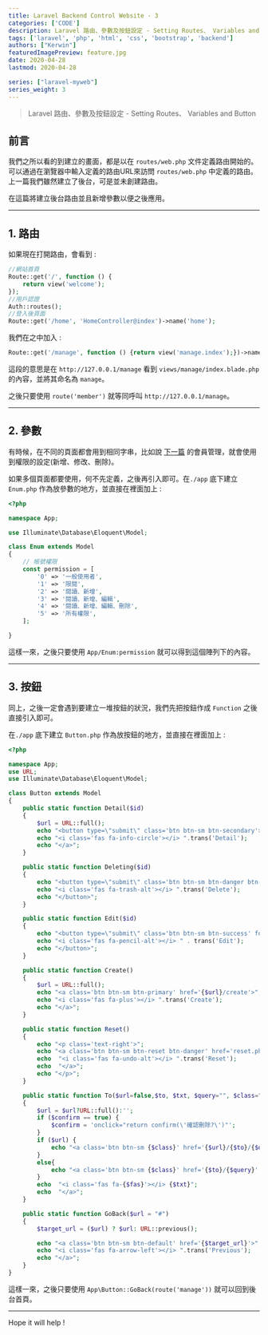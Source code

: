 ```yaml
---
title: Laravel Backend Control Website - 3
categories: ['CODE']
description: Laravel 路由、參數及按鈕設定 - Setting Routes、 Variables and Button
tags: ['laravel', 'php', 'html', 'css', 'bootstrap', 'backend']
authors: ["Kerwin"]
featuredImagePreview: feature.jpg
date: 2020-04-28
lastmod: 2020-04-28

series: ["laravel-myweb"]
series_weight: 3
---
```


> Laravel 路由、參數及按鈕設定 - Setting Routes、 Variables and Button

<!--more-->

## 前言

我們之所以看的到建立的畫面，都是以在 `routes/web.php` 文件定義路由開始的。可以通過在瀏覽器中輸入定義的路由URL來訪問 `routes/web.php` 中定義的路由。上一篇我們雖然建立了後台，可是並未創建路由。

在這篇將建立後台路由並且新增參數以便之後應用。

---
## 1. 路由

如果現在打開路由，會看到 :

```php
//網站首頁
Route::get('/', function () {
    return view('welcome');
});
//用戶認證
Auth::routes();
//登入後頁面
Route::get('/home', 'HomeController@index')->name('home');
```

我們在之中加入 :

```php
Route::get('/manage', function () {return view('manage.index');})->name('manage');
```

這段的意思是在 `http://127.0.0.1/manage` 看到 `views/manage/index.blade.php` 的內容，並將其命名為 `manage`。

之後只要使用 `route('member')` 就等同呼叫 `http://127.0.0.1/manage`。

---

## 2. 參數

有時候，在不同的頁面都會用到相同字串，比如說 [下一篇](https://jhuei.com/code/2020/04/29/laravel-myweb-4.html) 的會員管理，就會使用到權限的設定(新增、修改、刪除)。

如果多個頁面都要使用，何不先定義，之後再引入即可。在`./app` 底下建立 `Enum.php` 作為放參數的地方，並直接在裡面加上 :

```php
<?php

namespace App;

use Illuminate\Database\Eloquent\Model;

class Enum extends Model
{
    // 帳號權限
    const permission = [
        '0' => '一般使用者',
        '1' => '限閱',
        '2' => '閱讀、新增',
        '3' => '閱讀、新增、編輯',
        '4' => '閱讀、新增、編輯、刪除',
        '5' => '所有權限',
    ];

}

```

這樣一來，之後只要使用 `App/Enum:permission` 就可以得到這個陣列下的內容。

---

## 3. 按鈕

同上，之後一定會遇到要建立一堆按鈕的狀況，我們先把按鈕作成  `Function` 之後直接引入即可。

在`./app` 底下建立 `Button.php` 作為放按鈕的地方，並直接在裡面加上 :

```php
<?php

namespace App;
use URL;
use Illuminate\Database\Eloquent\Model;

class Button extends Model
{
    public static function Detail($id)
    {
        $url = URL::full();
        echo "<button type=\"submit\" class='btn btn-sm btn-secondary'>";
        echo "<i class='fas fa-info-circle'></i> ".trans('Detail');
        echo "</a>";
    }

    public static function Deleting($id)
    {
        echo "<button type=\"submit\" class='btn btn-sm btn-danger btn-delete' onclick='return confirm(\"確認刪除?\")'>";
        echo "<i class='fas fa-trash-alt'></i> ".trans('Delete');
        echo "</button>";
    }

    public static function Edit($id)
    {
        echo "<button type=\"submit\" class='btn btn-sm btn-success' formtarget='_blank'>";
        echo "<i class='fas fa-pencil-alt'></i> " . trans('Edit');
        echo "</button>";
    }

    public static function Create()
    {
        $url = URL::full();
        echo "<a class='btn btn-sm btn-primary' href='{$url}/create'>";
        echo "<i class='fas fa-plus'></i> ".trans('Create');
        echo "</a>";
    }

    public static function Reset()
    {
        echo "<p class='text-right'>";
        echo "<a class='btn btn-sm btn-reset btn-danger' href='reset.php'>";
        echo  "<i class='fas fa-undo-alt'></i> ".trans('Reset');
        echo  "</a>";
        echo "</p>";
    }

    public static function To($url=false,$to, $txt, $query="", $class="btn-secondary", $fas="list-ol", $confirm=false)
    {
        $url = $url?URL::full():'';
        if ($confirm == true) {
            $confirm = 'onclick="return confirm(\'確認刪除?\')"';
        }
        if ($url) {
            echo "<a class='btn btn-sm {$class}' href='{$url}/{$to}/{$query}' {$confirm}>";
        }
        else{
            echo "<a class='btn btn-sm {$class}' href='{$to}/{$query}' {$confirm}>";
        }
        echo  "<i class='fas fa-{$fas}'></i> {$txt}";
        echo  "</a>";
    }

    public static function GoBack($url = "#")
    {
        $target_url = ($url) ? $url: URL::previous();

        echo "<a class='btn btn-sm btn-default' href='{$target_url}'>";
        echo "<i class='fas fa-arrow-left'></i> ".trans('Previous');
        echo "</a>";
    }
}

```

這樣一來，之後只要使用 `App\Button::GoBack(route('manage'))` 就可以回到後台首頁。

---
Hope it will help !
